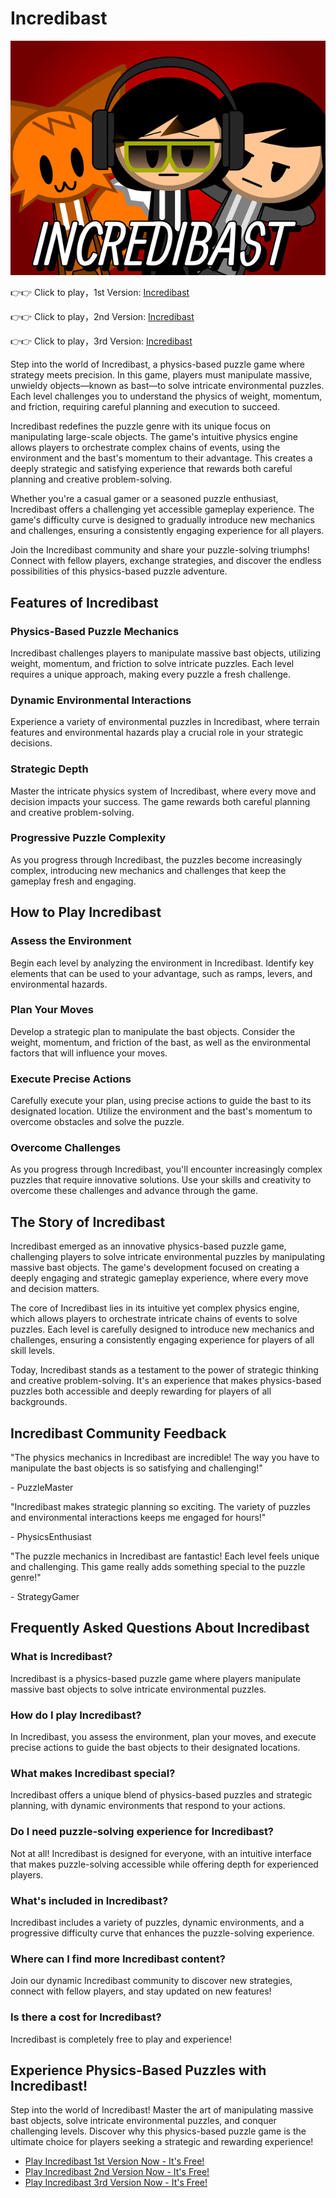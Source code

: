 # Incredibast

![Incredibast](https://raw.githubusercontent.com/sprunkiscrunkly/incredibast/refs/heads/main/incredibast.png "Incredibast")

👉👉 Click to play，1st Version: [Incredibast](https://sprunksters.com/incredibast/ "Incredibast")

👉👉 Click to play，2nd Version: [Incredibast](https://sprunkiscrunkly.com/incredibast/ "Incredibast")

👉👉 Click to play，3rd Version: [Incredibast](https://sprunkipyramixed.com/incredibast/ "Incredibast")

Step into the world of Incredibast, a physics-based puzzle game where strategy meets precision. In this game, players must manipulate massive, unwieldy objects—known as bast—to solve intricate environmental puzzles. Each level challenges you to understand the physics of weight, momentum, and friction, requiring careful planning and execution to succeed.

Incredibast redefines the puzzle genre with its unique focus on manipulating large-scale objects. The game's intuitive physics engine allows players to orchestrate complex chains of events, using the environment and the bast's momentum to their advantage. This creates a deeply strategic and satisfying experience that rewards both careful planning and creative problem-solving.

Whether you're a casual gamer or a seasoned puzzle enthusiast, Incredibast offers a challenging yet accessible gameplay experience. The game's difficulty curve is designed to gradually introduce new mechanics and challenges, ensuring a consistently engaging experience for all players.

Join the Incredibast community and share your puzzle-solving triumphs! Connect with fellow players, exchange strategies, and discover the endless possibilities of this physics-based puzzle adventure.

## Features of Incredibast

### Physics-Based Puzzle Mechanics

Incredibast challenges players to manipulate massive bast objects, utilizing weight, momentum, and friction to solve intricate puzzles. Each level requires a unique approach, making every puzzle a fresh challenge.

### Dynamic Environmental Interactions

Experience a variety of environmental puzzles in Incredibast, where terrain features and environmental hazards play a crucial role in your strategic decisions.

### Strategic Depth

Master the intricate physics system of Incredibast, where every move and decision impacts your success. The game rewards both careful planning and creative problem-solving.

### Progressive Puzzle Complexity

As you progress through Incredibast, the puzzles become increasingly complex, introducing new mechanics and challenges that keep the gameplay fresh and engaging.

## How to Play Incredibast

### Assess the Environment

Begin each level by analyzing the environment in Incredibast. Identify key elements that can be used to your advantage, such as ramps, levers, and environmental hazards.

### Plan Your Moves

Develop a strategic plan to manipulate the bast objects. Consider the weight, momentum, and friction of the bast, as well as the environmental factors that will influence your moves.

### Execute Precise Actions

Carefully execute your plan, using precise actions to guide the bast to its designated location. Utilize the environment and the bast's momentum to overcome obstacles and solve the puzzle.

### Overcome Challenges

As you progress through Incredibast, you'll encounter increasingly complex puzzles that require innovative solutions. Use your skills and creativity to overcome these challenges and advance through the game.

## The Story of Incredibast

Incredibast emerged as an innovative physics-based puzzle game, challenging players to solve intricate environmental puzzles by manipulating massive bast objects. The game's development focused on creating a deeply engaging and strategic gameplay experience, where every move and decision matters.

The core of Incredibast lies in its intuitive yet complex physics engine, which allows players to orchestrate intricate chains of events to solve puzzles. Each level is carefully designed to introduce new mechanics and challenges, ensuring a consistently engaging experience for players of all skill levels.

Today, Incredibast stands as a testament to the power of strategic thinking and creative problem-solving. It's an experience that makes physics-based puzzles both accessible and deeply rewarding for players of all backgrounds.

## Incredibast Community Feedback

"The physics mechanics in Incredibast are incredible! The way you have to manipulate the bast objects is so satisfying and challenging!"

\- PuzzleMaster

"Incredibast makes strategic planning so exciting. The variety of puzzles and environmental interactions keeps me engaged for hours!"

\- PhysicsEnthusiast

"The puzzle mechanics in Incredibast are fantastic! Each level feels unique and challenging. This game really adds something special to the puzzle genre!"

\- StrategyGamer

## Frequently Asked Questions About Incredibast

### What is Incredibast?

Incredibast is a physics-based puzzle game where players manipulate massive bast objects to solve intricate environmental puzzles.

### How do I play Incredibast?

In Incredibast, you assess the environment, plan your moves, and execute precise actions to guide the bast objects to their designated locations.

### What makes Incredibast special?

Incredibast offers a unique blend of physics-based puzzles and strategic planning, with dynamic environments that respond to your actions.

### Do I need puzzle-solving experience for Incredibast?

Not at all! Incredibast is designed for everyone, with an intuitive interface that makes puzzle-solving accessible while offering depth for experienced players.

### What's included in Incredibast?

Incredibast includes a variety of puzzles, dynamic environments, and a progressive difficulty curve that enhances the puzzle-solving experience.

### Where can I find more Incredibast content?

Join our dynamic Incredibast community to discover new strategies, connect with fellow players, and stay updated on new features!

### Is there a cost for Incredibast?

Incredibast is completely free to play and experience!

## Experience Physics-Based Puzzles with Incredibast!

Step into the world of Incredibast! Master the art of manipulating massive bast objects, solve intricate environmental puzzles, and conquer challenging levels. Discover why this physics-based puzzle game is the ultimate choice for players seeking a strategic and rewarding experience!

- [Play Incredibast 1st Version Now - It's Free!](https://sprunksters.com/incredibast/)
- [Play Incredibast 2nd Version Now - It's Free!](https://sprunkiscrunkly.com/incredibast/)
- [Play Incredibast 3rd Version Now - It's Free!](https://sprunkipyramixed.com/incredibast/)
